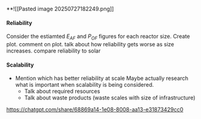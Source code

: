 **![[Pasted image 20250727182249.png]]

#### Reliability
Consider the estiamted $E_{AF}$ and $P_{OF}$ figures for each reactor size. Create plot. comment on plot. talk about how reliability gets worse as size increases. compare reliability to solar


#### Scalability
- Mention which has better reliability at scale
Maybe actually research what is important when scalability is being considered. 
	- Talk about required resources
	- Talk about waste products (waste scales with size of infrastructure)


https://chatgpt.com/share/68869a14-1e08-8008-aa13-e31873429cc0